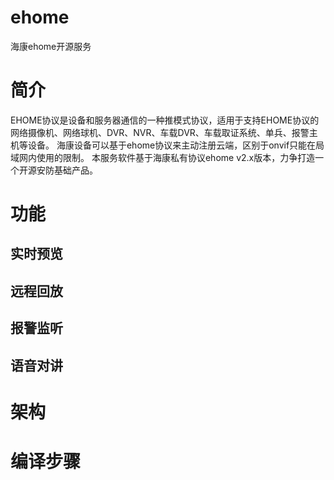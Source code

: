 # ehome
海康ehome开源服务
# 简介
EHOME协议是设备和服务器通信的一种推模式协议，适用于支持EHOME协议的网络摄像机、网络球机、DVR、NVR、车载DVR、车载取证系统、单兵、报警主机等设备。
海康设备可以基于ehome协议来主动注册云端，区别于onvif只能在局域网内使用的限制。
本服务软件基于海康私有协议ehome v2.x版本，力争打造一个开源安防基础产品。
# 功能
## 实时预览
## 远程回放
## 报警监听
## 语音对讲

# 架构
# 编译步骤
